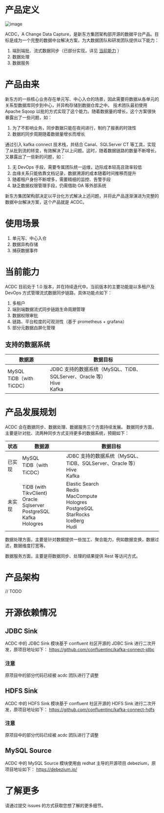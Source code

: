 # 产品定义

![image](https://user-images.githubusercontent.com/118262561/205564974-ba3a2723-7442-4602-803a-6a58fcc23802.png)

ACDC，A Change Data Capture，是新东方集团架构部开源的数据平台产品。目标是成为一个完整的数据中台解决方案，为大数据团队和研发团队提供以下能力：
1. 端到端批、流式数据同步（已部分实现，详见 [当前能力](#当前能力) ）
2. 数据处理
3. 数据服务

# 产品由来

新东方的一些核心业务存在单元写、中心入仓的场景，因此需要将数据从各单元的关系型数据库同步到中心，并异构存储到数据仓库之中。
技术团队最初使用 Apache Sqoop 以批的方式实现了这个能力。随着数据量的增长，这个方案很快暴露出了一些问题，如：

1. 为了不影响业务，同步数据只能在夜间进行，制约了报表的时效性
2. 数据的同步周期随着数据量增长而增长

通过引入 kafka connect 技术栈，并结合 Canal、SQLServer CT 等工具，实现了从批到流的转变，有效解决了以上问题。这时，随着数据链路的数量不断增长，又暴露出了一些新的问题，如：
1. 无 DevOps 手段，需要专属团队统一运维，边际成本较高且效率较低
2. 血缘关系只能依靠文档记录，数据溯源的成本随着时间推移而提升
3. 随着租户身份不断增多，需要精细的监控、告警手段
4. 缺乏数据权限管理手段，仍需借助 OA 等外部系统

新东方集团架构部决定以平台化方式解决上述问题，并将此产品逐渐演进为完整的数据中台解决方案，这个产品就是 ACDC。

# 使用场景

1. 单元写、中心入仓
2. 数据异构存储
3. 捕获数据事件

# 当前能力

ACDC 目前处于 1.0 版本，并在持续迭代中。当前版本的主要功能是以多租户及 DevOps 方式管理流式数据同步链路，具体功能点如下：
1. 多租户
2. 端到端数据流式同步链路生命周期管理
3. 数据权限审批
4. 链路、平台粒度的可观测性（基于 prometheus + grafana）
5. 部分元数据白屏化管理

## 支持的数据系统

| 数据源 | 数据目标 |
| ---- | ---- |
| MySQL <br> TiDB（with TiCDC） | JDBC 支持的数据系统（MySQL、TiDB、SQLServer、Oracle 等）<br> Hive <br> Kafka |

# 产品发展规划

ACDC 会在数据同步、数据处理、数据服务三个方面持续发展。
数据同步方面，主要是针对批、流两种同步方式支持更多的数据系统，预期如下：

| 状态 | 数据源 | 数据目标 |
| ---- | ---- | ---- |
| 已实现 | MySQL <br> TiDB（with TiCDC） | JDBC 支持的数据系统（MySQL、TiDB、SQLServer、Oracle 等）<br> Hive <br> Kafka |
| 未实现 | TiDB (with TikvClient) <br> Oracle <br> Sqlserver <br> PostgreSQL <br> Kafka <br> Hologres | Elastic Search <br> Redis <br> MacCompute <br> Hologres <br> PostgreSQL <br> StarRocks <br> IceBerg <br> Hudi |

数据处理方面，主要是针对数据提供一些加工、聚合能力，例如数据变换，数据过滤，数据维度打宽等。

数据服务方面，主要是将数据同步、处理的结果提供 Rest 等访问方式。

# 产品架构

// TODO

# 开源依赖情况

## JDBC Sink

ACDC 中的 JDBC Sink 模块基于 confluent 社区开源的 JDBC Sink 进行二次开发，原项目地址如下：
https://github.com/confluentinc/kafka-connect-jdbc

### 注意
原项目中的部分代码已经被 acdc 团队进行了调整

## HDFS Sink

ACDC 中的 HDFS Sink 模块基于 confluent 社区开源的 HDFS Sink 进行二次开发，原项目地址如下：
https://github.com/confluentinc/kafka-connect-hdfs

### 注意
原项目中的部分代码已经被 acdc 团队进行了调整

## MySQL Source

ACDC 中的 MySQL Source 模块使用由 redhat 主导的开源项目 debezium，原项目地址如下：
https://debezium.io/

# 了解更多

请通过提交 issues 的方式获取您想了解的更多细节。
